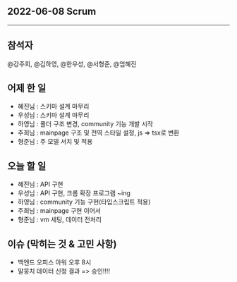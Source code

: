 ## 2022-06-08 Scrum

---
## 참석자
@강주희, @김하영, @한우성, @서형준, @엄혜진

## 어제 한 일

- 혜진님 : 스키마 설계 마무리
- 우성님 : 스키마 설계 마무리
- 하영님 : 폴더 구조 변경, community 기능 개발 시작
- 주희님 : mainpage 구조 및 전역 스타일 설정, js => tsx로 변환
- 형준님 : 주 모델 서치 및 적용



## 오늘 할 일

- 혜진님 : API 구현
- 우성님 : API 구현, 크롬 확장 프로그램 ~ing  
- 하영님 : community 기능 구현(타입스크립트 적용) 
- 주희님 : mainpage 구현 이어서
- 형준님 : vm 세팅, 데이터 전처리




## 이슈 (막히는 것 & 고민 사항)
- 백엔드 오피스 아워 오후 8시
- 말뭉치 데이터 신청 결과 => 승인!!!!